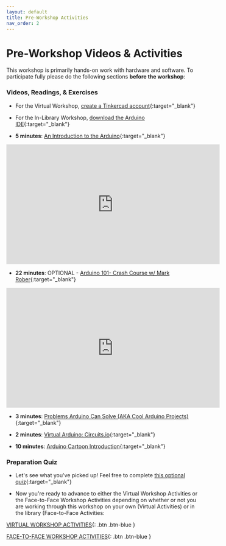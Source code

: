 ```yaml
---
layout: default
title: Pre-Workshop Activities
nav_order: 2
---
```

# Pre-Workshop Videos & Activities
This workshop is primarily hands-on work with hardware and software. To participate fully please do the following sections **before the workshop**:

### Videos, Readings, & Exercises

- For the Virtual Workshop, [create a Tinkercad account](https://www.tinkercad.com/){:target="_blank"}

- For the In-Library Workshop, [download the Arduino IDE](https://www.arduino.cc/en/software){:target="_blank"}

- **5 minutes**: [An Introduction to the Arduino](https://www.youtube.com/watch?v=CqrQmQqpHXc){:target="_blank"} <br>
<iframe width="560" height="315" src="https://www.youtube.com/embed/CqrQmQqpHXc" title="An Introduction to the Arduino" frameborder="0" allow="accelerometer; autoplay; clipboard-write; encrypted-media; gyroscope; picture-in-picture" allowfullscreen></iframe>

- **22 minutes**: OPTIONAL - [Arduino 101- Crash Course w/ Mark Rober](https://www.youtube.com/watch?v=yi29dbPnu28){:target="_blank"} <br>
<iframe width="560" height="315" src="https://www.youtube.com/embed/yi29dbPnu28" title="Arduino 101- Crash Course w/ Mark Rober" frameborder="0" allow="accelerometer; autoplay; clipboard-write; encrypted-media; gyroscope; picture-in-picture" allowfullscreen></iframe>

- **3 minutes**: [Problems Arduino Can Solve (AKA Cool Arduino Projects)](https://richmccue.com/2017/06/20/so-many-cool-arduino-project-where-to-start/){:target="_blank"}

- **2 minutes**: [Virtual Arduino: Circuits.io](https://richmccue.com/2017/06/20/want-to-use-an-arduino-but-dont-have-one/){:target="_blank"}

- **10 minutes**: [Arduino Cartoon Introduction](https://bit.ly/3zC5A0e){:target="_blank"}

### Preparation Quiz

- Let's see what you've picked up! Feel free to complete [this optional quiz](http://bit.ly/2OEFyaJ){:target="_blank"}

- Now you're ready to advance to either the Virtual Workshop Activities or the Face-to-Face Workshop Activities depending on whether or not you are working through this workshop on your own (Virtual Activities) or in the library (Face-to-Face Activities:

[VIRTUAL WORKSHOP ACTIVITIES](workshop_activities_virtual.html){: .btn .btn-blue }

[FACE-TO-FACE WORKSHOP ACTIVITIES](workshop_activities_face-to-face.html){: .btn .btn-blue }
